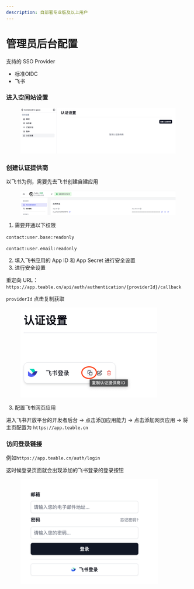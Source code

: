 ```yaml
---
description: 自部署专业版及以上用户
---
```


# 管理员后台配置

支持的 SSO Provider

* 标准OIDC
* 飞书

### 进入空间站设置

<figure><img src="../../../.gitbook/assets/image.png" alt=""><figcaption></figcaption></figure>

### 创建认证提供商

以飞书为例，需要先去飞书创建自建应用

<figure><img src="../../../.gitbook/assets/image (4).png" alt=""><figcaption></figcaption></figure>

1. 需要开通以下权限



`contact:user.base:readonly`

`contact:user.email:readonly`

2. 填入飞书应用的 App ID 和 App Secret 进行安全设置
3. 进行安全设置

重定向 URL： `https://app.teable.cn/api/auth/authentication/{providerId}/callback`

`providerId` 点击复制获取

<figure><img src="../../../.gitbook/assets/image (107).png" alt="" width="373"><figcaption></figcaption></figure>

3. 配置飞书网页应用

进入飞书开放平台的开发者后台 -> 点击添加应用能力 -> 点击添加网页应用 -> 将主页配置为 `https://app.teable.cn`

### 访问登录链接

例如`https://app.teable.cn/auth/login`

这时候登录页面就会出现添加的飞书登录的登录按钮

<figure><img src="../../../.gitbook/assets/image (3).png" alt="" width="375"><figcaption></figcaption></figure>

